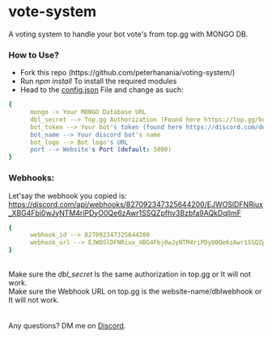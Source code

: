 # vote-system
A voting system to handle your bot vote's from top.gg with MONGO DB.

### How to Use?
<ul>
  <li>Fork this repo (https://github.com/peterhanania/voting-system/)</li>
  <li>Run <i>npm install</i> To install the required modules</li>
  <li>Head to the <a href="https://github.com/peterhanania/voting-system/blob/main/config.json">config.json</a> File and change as such:</li>
</ul>

```yaml
{
      mongo -> Your MONGO Database URL
      dbl_secret --> Top.gg Authorization (Found here https://top.gg/bot/YOUR-BOT-ID/webhooks
      bot_token --> Your bot's token (found here https://discord.com/developers/applications)
      bot_name --> Your discord bot's name
      bot_logo --> Bot logo's URL
      port --> Website's Port (default: 5000)
}
```
### Webhooks:
Let'say the webhook you copied is: https://discord.com/api/webhooks/827092347325644200/EJWOSlDFNRiux_XBG4Fbj0wJyNTM4riPDyO0Qe6zAwr1SSQZpfhv3Bzbfa9AQkDqlImF

 ```yaml
{
       webhook_id --> 827092347325644200
       webhook_url --> EJWOSlDFNRiux_XBG4Fbj0wJyNTM4riPDyO0Qe6zAwr1SSQZpfhv3Bzbfa9AQkDqlImF 
}
```
<br>
Make sure the <i>dbl_secret</i> Is the same authorization in top.gg or It will not work. <br>
Make sure the Webhook URL on top.gg is the website-name/dblwebhook or It will not work.  <br>
<br>
<br>
Any questions? DM me on <a href="https://discord.com/users/710465231779790849">Discord</a>.
